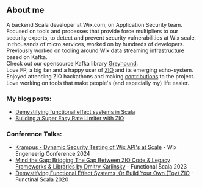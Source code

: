 ## About me
A backend Scala developer at Wix.com, on Application Security team.
Focused on tools and processes that provide force multipliers to our security experts, to detect and prevent security vulnerabilities at Wix scale, in thousands of micro services, worked on by hundreds of developers.
Previously worked on tooling around Wix data streaming infrastructure based on Kafka.\
Check out our opensource Kafka library [Greyhound](https://github.com/wix/greyhound).\
Love FP, a big fan and a happy user of [ZIO](https://zio.dev) and its emerging echo-system. Enjoyed attending ZIO hackathons and making [contributions](https://github.com/zio/zio/pulls?q=is%3Apr+author%3Adkarlinsky+is%3Amerged) to the project.\
Love working on tools that make people's (and especially my) life easier.


### My blog posts:

* [Demystifying functional effect systems in Scala](https://medium.com/wix-engineering/demystifying-functional-effect-systems-in-scala-14419039a423)
* [Building a Super Easy Rate Limiter with ZIO](https://medium.com/wix-engineering/building-a-super-easy-rate-limiter-with-zio-88f1ccb49776)

### Conference Talks:

* [Krampus - Dynamic Security Testing of Wix API's at Scale](https://youtu.be/UQHP7rAH5HI?si=g7yFaNPeTwe8QKIw) - Wix Engeneerig Conference 2024  
* [Mind the Gap: Bridging The Gap Between ZIO Code & Legacy Frameworks & Libraries by Dmitry Karlinsky](https://www.youtube.com/watch?v=x-avfV_hj2w) - Functional Scala 2023
* [Demystifying Functional Effect Systems, Or Build Your Own (Toy) ZIO](https://www.youtube.com/watch?v=Q4OCmKRPUf8) - Functinal Scala 2020

